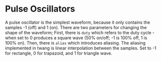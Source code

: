 # Pulse Oscillators
A pulse oscillator is the simplest waveform, because it only contains the
samples -1 (off) and 1 (on).  There are two parameters for changing the shape of
the waveform; First, there is `duty` which refers to the duty cycle - when set
to 0 produces a square wave (50% on/off; -1 is 100% off, 1 is 100% on).  Then,
there is `alias` which introduces aliasing.  The aliasing implemented in twang
is linear interpolation between the samples.  Set to -1 for rectangle, 0 for
trapazoid, and 1 for triangle wave.
